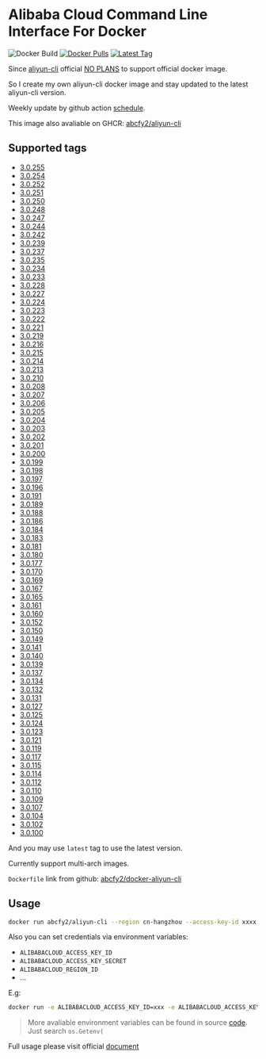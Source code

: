 # Alibaba Cloud Command Line Interface For Docker

![Docker Build](https://github.com/abcfy2/docker-aliyun-cli/actions/workflows/docker_build.yml/badge.svg)
[![Docker Pulls](https://img.shields.io/docker/pulls/abcfy2/aliyun-cli)](https://hub.docker.com/r/abcfy2/aliyun-cli)
[![Latest Tag](https://img.shields.io/docker/v/abcfy2/aliyun-cli?sort=semver)](https://hub.docker.com/r/abcfy2/aliyun-cli/tags)

Since [aliyun-cli](https://github.com/aliyun/aliyun-cli) official [NO PLANS](https://github.com/aliyun/aliyun-cli/issues/257) to support official docker image.

So I create my own aliyun-cli docker image and stay updated to the latest aliyun-cli version.

Weekly update by github action [schedule](https://docs.github.com/en/actions/learn-github-actions/events-that-trigger-workflows#scheduled-events).

This image also avaliable on GHCR: [abcfy2/aliyun-cli](https://github.com/abcfy2/docker-aliyun-cli/pkgs/container/aliyun-cli)

## Supported tags
- [3.0.255](https://github.com/aliyun/aliyun-cli/releases/tag/v3.0.255)
- [3.0.254](https://github.com/aliyun/aliyun-cli/releases/tag/v3.0.254)
- [3.0.252](https://github.com/aliyun/aliyun-cli/releases/tag/v3.0.252)
- [3.0.251](https://github.com/aliyun/aliyun-cli/releases/tag/v3.0.251)
- [3.0.250](https://github.com/aliyun/aliyun-cli/releases/tag/v3.0.250)
- [3.0.248](https://github.com/aliyun/aliyun-cli/releases/tag/v3.0.248)
- [3.0.247](https://github.com/aliyun/aliyun-cli/releases/tag/v3.0.247)
- [3.0.244](https://github.com/aliyun/aliyun-cli/releases/tag/v3.0.244)
- [3.0.242](https://github.com/aliyun/aliyun-cli/releases/tag/v3.0.242)
- [3.0.239](https://github.com/aliyun/aliyun-cli/releases/tag/v3.0.239)
- [3.0.237](https://github.com/aliyun/aliyun-cli/releases/tag/v3.0.237)
- [3.0.235](https://github.com/aliyun/aliyun-cli/releases/tag/v3.0.235)
- [3.0.234](https://github.com/aliyun/aliyun-cli/releases/tag/v3.0.234)
- [3.0.233](https://github.com/aliyun/aliyun-cli/releases/tag/v3.0.233)
- [3.0.228](https://github.com/aliyun/aliyun-cli/releases/tag/v3.0.228)
- [3.0.227](https://github.com/aliyun/aliyun-cli/releases/tag/v3.0.227)
- [3.0.224](https://github.com/aliyun/aliyun-cli/releases/tag/v3.0.224)
- [3.0.223](https://github.com/aliyun/aliyun-cli/releases/tag/v3.0.223)
- [3.0.222](https://github.com/aliyun/aliyun-cli/releases/tag/v3.0.222)
- [3.0.221](https://github.com/aliyun/aliyun-cli/releases/tag/v3.0.221)
- [3.0.219](https://github.com/aliyun/aliyun-cli/releases/tag/v3.0.219)
- [3.0.216](https://github.com/aliyun/aliyun-cli/releases/tag/v3.0.216)
- [3.0.215](https://github.com/aliyun/aliyun-cli/releases/tag/v3.0.215)
- [3.0.214](https://github.com/aliyun/aliyun-cli/releases/tag/v3.0.214)
- [3.0.213](https://github.com/aliyun/aliyun-cli/releases/tag/v3.0.213)
- [3.0.210](https://github.com/aliyun/aliyun-cli/releases/tag/v3.0.210)
- [3.0.208](https://github.com/aliyun/aliyun-cli/releases/tag/v3.0.208)
- [3.0.207](https://github.com/aliyun/aliyun-cli/releases/tag/v3.0.207)
- [3.0.206](https://github.com/aliyun/aliyun-cli/releases/tag/v3.0.206)
- [3.0.205](https://github.com/aliyun/aliyun-cli/releases/tag/v3.0.205)
- [3.0.204](https://github.com/aliyun/aliyun-cli/releases/tag/v3.0.204)
- [3.0.203](https://github.com/aliyun/aliyun-cli/releases/tag/v3.0.203)
- [3.0.202](https://github.com/aliyun/aliyun-cli/releases/tag/v3.0.202)
- [3.0.201](https://github.com/aliyun/aliyun-cli/releases/tag/v3.0.201)
- [3.0.200](https://github.com/aliyun/aliyun-cli/releases/tag/v3.0.200)
- [3.0.199](https://github.com/aliyun/aliyun-cli/releases/tag/v3.0.199)
- [3.0.198](https://github.com/aliyun/aliyun-cli/releases/tag/v3.0.198)
- [3.0.197](https://github.com/aliyun/aliyun-cli/releases/tag/v3.0.197)
- [3.0.196](https://github.com/aliyun/aliyun-cli/releases/tag/v3.0.196)
- [3.0.191](https://github.com/aliyun/aliyun-cli/releases/tag/v3.0.191)
- [3.0.189](https://github.com/aliyun/aliyun-cli/releases/tag/v3.0.189)
- [3.0.188](https://github.com/aliyun/aliyun-cli/releases/tag/v3.0.188)
- [3.0.186](https://github.com/aliyun/aliyun-cli/releases/tag/v3.0.186)
- [3.0.184](https://github.com/aliyun/aliyun-cli/releases/tag/v3.0.184)
- [3.0.183](https://github.com/aliyun/aliyun-cli/releases/tag/v3.0.183)
- [3.0.181](https://github.com/aliyun/aliyun-cli/releases/tag/v3.0.181)
- [3.0.180](https://github.com/aliyun/aliyun-cli/releases/tag/v3.0.180)
- [3.0.177](https://github.com/aliyun/aliyun-cli/releases/tag/v3.0.177)
- [3.0.170](https://github.com/aliyun/aliyun-cli/releases/tag/v3.0.170)
- [3.0.169](https://github.com/aliyun/aliyun-cli/releases/tag/v3.0.169)
- [3.0.167](https://github.com/aliyun/aliyun-cli/releases/tag/v3.0.167)
- [3.0.165](https://github.com/aliyun/aliyun-cli/releases/tag/v3.0.165)
- [3.0.161](https://github.com/aliyun/aliyun-cli/releases/tag/v3.0.161)
- [3.0.160](https://github.com/aliyun/aliyun-cli/releases/tag/v3.0.160)
- [3.0.152](https://github.com/aliyun/aliyun-cli/releases/tag/v3.0.152)
- [3.0.150](https://github.com/aliyun/aliyun-cli/releases/tag/v3.0.150)
- [3.0.149](https://github.com/aliyun/aliyun-cli/releases/tag/v3.0.149)
- [3.0.141](https://github.com/aliyun/aliyun-cli/releases/tag/v3.0.141)
- [3.0.140](https://github.com/aliyun/aliyun-cli/releases/tag/v3.0.140)
- [3.0.139](https://github.com/aliyun/aliyun-cli/releases/tag/v3.0.139)
- [3.0.137](https://github.com/aliyun/aliyun-cli/releases/tag/v3.0.137)
- [3.0.134](https://github.com/aliyun/aliyun-cli/releases/tag/v3.0.134)
- [3.0.132](https://github.com/aliyun/aliyun-cli/releases/tag/v3.0.132)
- [3.0.131](https://github.com/aliyun/aliyun-cli/releases/tag/v3.0.131)
- [3.0.127](https://github.com/aliyun/aliyun-cli/releases/tag/v3.0.127)
- [3.0.125](https://github.com/aliyun/aliyun-cli/releases/tag/v3.0.125)
- [3.0.124](https://github.com/aliyun/aliyun-cli/releases/tag/v3.0.124)
- [3.0.123](https://github.com/aliyun/aliyun-cli/releases/tag/v3.0.123)
- [3.0.121](https://github.com/aliyun/aliyun-cli/releases/tag/v3.0.121)
- [3.0.119](https://github.com/aliyun/aliyun-cli/releases/tag/v3.0.119)
- [3.0.117](https://github.com/aliyun/aliyun-cli/releases/tag/v3.0.117)
- [3.0.115](https://github.com/aliyun/aliyun-cli/releases/tag/v3.0.115)
- [3.0.114](https://github.com/aliyun/aliyun-cli/releases/tag/v3.0.114)
- [3.0.112](https://github.com/aliyun/aliyun-cli/releases/tag/v3.0.112)
- [3.0.110](https://github.com/aliyun/aliyun-cli/releases/tag/v3.0.110)
- [3.0.109](https://github.com/aliyun/aliyun-cli/releases/tag/v3.0.109)
- [3.0.107](https://github.com/aliyun/aliyun-cli/releases/tag/v3.0.107)
- [3.0.104](https://github.com/aliyun/aliyun-cli/releases/tag/v3.0.104)
- [3.0.102](https://github.com/aliyun/aliyun-cli/releases/tag/v3.0.102)
- [3.0.100](https://github.com/aliyun/aliyun-cli/releases/tag/v3.0.100)

And you may use `latest` tag to use the latest version.

Currently support multi-arch images.

`Dockerfile` link from github: [abcfy2/docker-aliyun-cli](https://github.com/abcfy2/docker-aliyun-cli/blob/main/Dockerfile)

## Usage

```sh
docker run abcfy2/aliyun-cli --region cn-hangzhou --access-key-id xxxx --access-key-secret xxxx ...
```

Also you can set credentials via environment variables:

- `ALIBABACLOUD_ACCESS_KEY_ID`
- `ALIBABACLOUD_ACCESS_KEY_SECRET`
- `ALIBABACLOUD_REGION_ID`
- ...

E.g:

```sh
docker run -e ALIBABACLOUD_ACCESS_KEY_ID=xxx -e ALIBABACLOUD_ACCESS_KEY_SECRET=xxx -e ALIBABACLOUD_REGION_ID=cn-hangzhou abcfy2/aliyun-cli xxx
```

> More avaliable environment variables can be found in source [code](https://github.com/aliyun/aliyun-cli/blob/master/config/profile.go). Just search `os.Getenv(`

Full usage please visit official [document](https://help.aliyun.com/product/29991.html)
